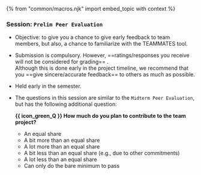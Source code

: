 {% from "common/macros.njk" import embed_topic with context %}

### Session: `Prelim Peer Evaluation`

* Objective: to give you a chance to give early feedback to team members, but also, a chance to familiarize with the TEAMMATES tool.
* Submission is compulsory. However, ==ratings/responses you receive will not be considered for grading== .<br>
  Although this is done early in the project timeline, we recommend that you ==give sincere/accurate feedback== to others as much as possible.
* Held early in the semester.
* The questions in this session are similar to the `Midterm Peer Evaluation`, but has the following additional question:<br>
  <box>

  **{{ icon_green_Q }} How much do you plan to contribute to the team project?**<br>
  * An equal share<br>
  * A bit more than an equal share<br>
  * A lot more than an equal share<br>
  * A bit less than an equal share (e.g., due to other commitments)<br>
  * A lot less than an equal share<br>
  * Can only do the bare minimum to pass
  </box>
